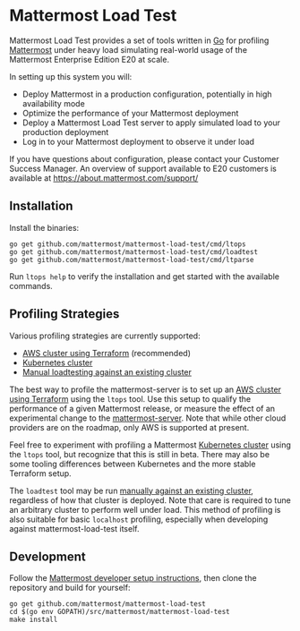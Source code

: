 # Mattermost Load Test 

Mattermost Load Test provides a set of tools written in [Go](https://golang.org/) for profiling [Mattermost](https://github.com/mattermost/mattermost-server) under heavy load simulating real-world usage of the Mattermost Enterprise Edition E20 at scale.

In setting up this system you will: 

- Deploy Mattermost in a production configuration, potentially in high availability mode
- Optimize the performance of your Mattermost deployment 
- Deploy a Mattermost Load Test server to apply simulated load to your production deployment 
- Log in to your Mattermost deployment to observe it under load

If you have questions about configuration, please contact your Customer Success Manager. An overview of support available to E20 customers is available at https://about.mattermost.com/support/

## Installation

Install the binaries:
```
go get github.com/mattermost/mattermost-load-test/cmd/ltops
go get github.com/mattermost/mattermost-load-test/cmd/loadtest
go get github.com/mattermost/mattermost-load-test/cmd/ltparse
```

Run `ltops help` to verify the installation and get started with the available commands.

## Profiling Strategies

Various profiling strategies are currently supported:
* [AWS cluster using Terraform](docs/terraform.md) (recommended)
* [Kubernetes cluster](docs/kubernetes.md)
* [Manual loadtesting against an existing cluster](docs/manual.md)

The best way to profile the mattermost-server is to set up an [AWS cluster using Terraform](docs/terraform.md) using the `ltops` tool. Use this setup to qualify the performance of a given Mattermost release, or measure the effect of an experimental change to the [mattermost-server](https://github.com/mattermost/mattermost-server). Note that while other cloud providers are on the roadmap, only AWS is supported at present.

Feel free to experiment with profiling a Mattermost [Kubernetes cluster](docs/kubernetes.md) using the `ltops` tool, but recognize that this is still in beta. There may also be some tooling differences between Kubernetes and the more stable Terraform setup.

The `loadtest` tool may be run [manually against an existing cluster](docs/manual.md), regardless of how that cluster is deployed. Note that care is required to tune an arbitrary cluster to perform well under load. This method of profiling is also suitable for basic `localhost` profiling, especially when developing against mattermost-load-test itself.

## Development

Follow the [Mattermost developer setup instructions](https://developers.mattermost.com/contribute/server/developer-setup/), then clone the repository and build for yourself:

```
go get github.com/mattermost/mattermost-load-test
cd $(go env GOPATH)/src/mattermost/mattermost-load-test
make install
```
